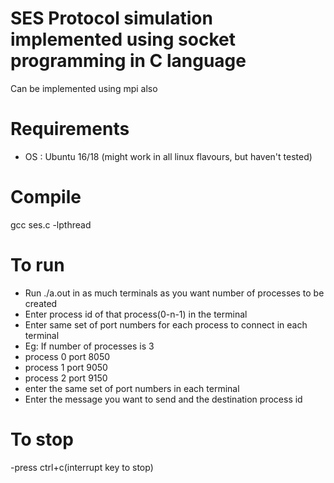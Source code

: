 
# SES Protocol simulation implemented using socket programming in C language
Can be implemented using mpi also

# Requirements
- OS : Ubuntu 16/18 (might work in all linux flavours, but haven't tested)
 

# Compile 
gcc ses.c -lpthread

# To run
- Run ./a.out in as much terminals as you want number of processes to be created
- Enter process id of that process(0-n-1)  in the terminal 
- Enter same set of port numbers for each process to connect in each terminal
- Eg: If number of processes is 3
- process 0 port 8050
- process 1 port 9050 
- process 2 port 9150
- enter the same set of port numbers in each terminal 
- Enter the message you want to send and the destination process id 

# To stop
-press ctrl+c(interrupt key to stop)

